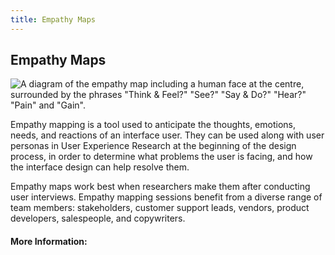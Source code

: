 ```yaml
---
title: Empathy Maps
---
```

## Empathy Maps

<!-- The article goes here, in GitHub-flavored Markdown. Feel free to add YouTube videos, images, and CodePen/JSBin embeds  -->
![A diagram of the empathy map including a human face at the centre, surrounded by the phrases "Think & Feel?" "See?" "Say & Do?" "Hear?" "Pain" and "Gain".](https://www.solutionsiq.com/images/Empathy-Map-No-Stickies.png)

Empathy mapping is a tool used to anticipate the thoughts, emotions, needs, and reactions of an interface user.  They can be used along with user personas in User Experience Research at the beginning of the design process, in order to determine what problems the user is facing, and how the interface design can help resolve them.

Empathy maps work best when researchers make them after conducting user interviews.  Empathy mapping sessions benefit from a diverse range of team members: stakeholders, customer support leads, vendors, product developers, salespeople, and copywriters.

#### More Information:
<!-- Please add any articles you think might be helpful to read before writing the article -->


